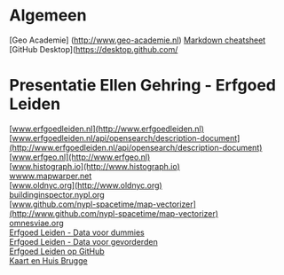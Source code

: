# Algemeen
[Geo Academie] (http://www.geo-academie.nl)
[Markdown cheatsheet](https://guides.github.com/pdfs/markdown-cheatsheet-online.pdf)
[GitHub Desktop](https://desktop.github.com/

# Presentatie Ellen Gehring - Erfgoed Leiden
[www.erfgoedleiden.nl](http://www.erfgoedleiden.nl)  
[www.erfgoedleiden.nl/api/opensearch/description-document](http://www.erfgoedleiden.nl/api/opensearch/description-document)  
[www.erfgeo.nl](http://www.erfgeo.nl)  
[www.histograph.io](http://www.histograph.io)  
[wwww.mapwarper.net](http://wwww.mapwarper.net)  
[www.oldnyc.org](http://www.oldnyc.org)  
[buildinginspector.nypl.org](http://buildinginspector.nypl.org)  
[www.github.com/nypl-spacetime/map-vectorizer](http://www.github.com/nypl-spacetime/map-vectorizer)  
[omnesviae.org](http://omnesviae.org/nl/)  
[Erfgoed Leiden - Data voor dummies](https://www.erfgoedleiden.nl/educatie/open-data-blog)  
[Erfgoed Leiden - Data voor gevorderden](https://www.erfgoedleiden.nl/educatie/data-voor-gevorderden)  
[Erfgoed Leiden op GitHub](https://github.com/erfgoedleiden)   
[Kaart en Huis Brugge](http://magis.kaartenhuisbrugge.be/#)  
